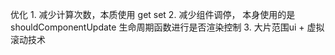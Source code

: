优化
    1. 减少计算次数，本质使用 get set 
    2. 减少组件调停， 本身使用的是 shouldComponentUpdate 生命周期函数进行是否渲染控制
    3. 大片范围ui + 虚拟滚动技术